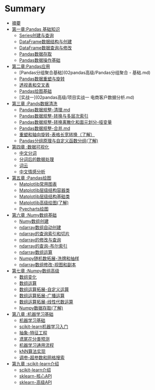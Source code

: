 # Summary

* [摘要](README.md)
* [第一章:Pandas 基础知识]()
  * [Series创建与查询](01-basic/Series创建与查询.md)
  * [DataFrame数据结构与创建](01-basic/DataFrame数据结构与创建.md)
  * [DataFrame数据查询与修改](01-basic/DataFrame数据查询与修改.md)
  * [Pandas数据存取](01-basic/Pandas数据存取.md)
  * [Pandas数据操作基础](01-basic/Pandas数据操作基础.md)
* [第二章:Pandas应用]()
  * [Pandas分组聚合基础](02pandas高级/Pandas分组聚合 - 基础.md)
  * [Pandas数据重塑与旋转](02pandas高级/重塑和轴向旋转.md)
  * [透视表和交叉表](02pandas高级/透视表和交叉表.md)
  * [Pandas绘图基础](02pandas高级/Pandas绘图.md)
  * [实战一](02pandas高级/项目实战一  电商客户数据分析.md)
* [第三章 :Pands数据清洗]()
  * [Pandas数据规整-清理.md](03Panda数据清洗/数据规整-数据预处理，数据清洗.md)
  * [Pandas数据规整-转换与多层次索引](03Panda数据清洗/Pandas数据规整-转换与多层次索引.md)
  * [Pandas数据规整-转换离散化和面元划分-哑变量](03Panda数据清洗/Pandas数据规整-转换离散化和面元划分-哑变量.md)
  * [Pandas数据规整-合并.md](03Panda数据清洗/Pandas数据规整-合并.md)
  * [重塑和轴向旋转-表格长宽转换（了解）](03Panda数据清洗/重塑和轴向旋转-表格长宽转换.md)
  * [Pandas分组原理与自定义函数分组(了解)](03Panda数据清洗/Pandas分组原理与自定义函数分组.md)
* [第四章 :数据可视化]()
  * [中文分词](04数据可视化/01中文分词.md)
  * [分词后的数据处理](04数据可视化/02分词后的进阶分析-提取关键词.md)
  * [词云](04数据可视化/词云/4词云.md)
  * [中文情感分析](04数据可视化/中文情感分析/5中文情感分析-SnowNLP.md)
* [第五章 :Pandas绘图]()
  * [Matplotlib常用图表](05pandas绘图/1Matplotlib常用图表/Matplotlib常用图表.md)
  * [Matplotlib层级结构容器类](05pandas绘图/4Matplotlib层级结构容器类/Matplotlib层级结构容器类.md)
  * [Matplotlib层级结构基础类](05pandas绘图/5Matplotlib-层级结构基础类/Matplotlib层级结构基础类.md)
  * [Matplotlib高级绘图(了解)](05pandas绘图/6Matplotlib高级绘图/Matplotlib高级绘图.md)
  * [Pyecharts绘图](05pandas绘图/计算机绘图生态系统.md)
* [第六章 :Numy数组基础]()
  * [Numy数组创建](06Numpy基础/01Numpy数组创建.md)
  * [ndarray数组自动创建](06Numpy基础/02ndarray数组自动创建/2ndarray数组自动创建.md)
  * [ndarray的查询索引和切片](06Numpy基础/3ndarray的查询-索引和切片.md)
  * [ndarray的修改与查询](06Numpy基础/302ndarray的查询和修改-索引和切片.md)
  * [ndarray的查询-布尔索引](06Numpy基础/4ndarray的查询-布尔索引和逻辑查询.md)
  * [ndarray数组运算](06Numpy基础/5ndarray数组运算.md)
  * [Numpy随机数拓展-洗牌和抽样](06Numpy基础/6Numpy随机数拓展-洗牌和抽样.md)
  * [ndarray数组修改-视图和副本](06Numpy基础/7ndarray数组修改-视图和副本.md)
* [第七章 :Numpy数组高级]()
  * [数组变化](07Numpy数组高级/01数组变换.md)
  * [数组运算](07Numpy数组高级/2数组运算/02数组运算.md)
  * [数组运算拓展-自定义运算](07Numpy数组高级/03数组运算拓展-自定义运算等.md)
  * [数组运算拓展-广播运算](07Numpy数组高级/04数组运算拓展-广播运算.md)
  * [数组运算拓展-线性代数运算](07Numpy数组高级/05数组运算拓展-线性代数运算.md)
  * [Numpy数据存取(了解)](07Numpy数组高级/06Numpy数据存取.md)
* [第八章 :机器学习基础]()
  * [机器学习基础](08机器学习基础/1人工智能与机器学习-介绍.md)
  * [scikit-learn机器学习入门](08机器学习基础/2scikit-learn机器学习入门.md)
  * [抽象-特征工程](08机器学习基础/3抽象-特征工程.md)
  * [鸢尾花分类预测](08机器学习基础/04鸢尾花案例/鸢尾花分类预测数据分析-描述性分析.md)
  * [机器学习通用流程](08机器学习基础/05机器学习通用流程.md)
  * [kNN算法实现](08机器学习基础/06kNN算法实现.md)
  * [调参-超参数和网格搜索](08机器学习基础/07调参-超参数和网格搜索.md)
* [第九章 :scikit-learn介绍]()
  * [scikit-learn介绍](09SKlearn高级/01scikit-learn介绍/scikit-learn介绍和数据.md)
  * [sklearn-核心API](09SKlearn高级/2sklearn-核心API/sklearn核心API.md)
  * [sklearn-高级API](09SKlearn高级/3sklearn-高级API/3sklearn-高级API.md)  

